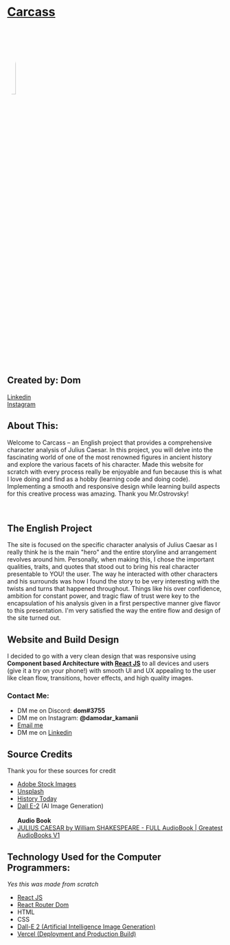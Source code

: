 <h1><a href="https://carcass.vercel.app">Carcass</a></h1>
<img style="border-radius: 50%" src="https://media.discordapp.net/attachments/953660750285664330/1092280161073897642/carcass_logo.png" width="20%"/>
<h2>Created by: Dom</h2>
<a href="https://www.linkedin.com/in/damodar-kamani-a7204123a/" target="_blank">Linkedin</a>
<br />
<a href="https://www.instagram.com/damodar_kamanii/" target="_blank">Instagram</a>


<h2>
About This:
</h2>
<p>
Welcome to Carcass – an English project that provides a comprehensive character analysis of Julius Caesar. In this project, you will delve into the fascinating world of one of the most renowned figures in ancient history and explore the various facets of his character. Made this website for scratch with every process really be enjoyable and fun because this is what I love doing and find as a hobby (learning code and doing code). Implementing a smooth and responsive design while learning build aspects for this creative process was amazing. Thank you Mr.Ostrovsky!</p>

<br />

<h2>The English Project</h2>
<p>The site is focused on the specific character analysis of Julius Caesar as I really think he is the main "hero" and the entire storyline and arrangement revolves around him. Personally, when making this, I chose the important qualities, traits, and quotes that stood out to bring his real character presentable to YOU! the user. The way he interacted with other characters and his surrounds was how I found the story to be very interesting with the twists and turns that happened throughout. Things like his over confidence, ambition for constant power, and tragic flaw of trust were key to the encapsulation of his analysis given in a first perspective manner give flavor to this presentation. I'm very satisfied the way the entire flow and design of the site turned out.</p>
<h2>Website and Build Design</h2>
<p>I decided to go with a very clean design that was responsive using <b>Component based Architecture with <a href="https://react.dev/">React JS</a></b> to all devices and users (give it a try on your phone!) with smooth UI and UX appealing to the user like clean flow, transitions, hover effects, and high quality images.</p>
<h3>Contact Me:</h3>


<ul>
<li>DM me on Discord: <b>dom#3755</b></li>
<li>DM me on Instagram: <b>@damodar_kamanii</b></li>
<li><a href="mailto:techdomprogramming@gmail.com">Email me</a></li>
<li>DM me on <a href="https://www.linkedin.com/in/damodar-kamani-a7204123a/">Linkedin</a></li>

</ul>



<h2>

<h2>Source Credits</h2>
<p>Thank you for these sources for credit</p>

<ul>
    <li><a href="https://stock.adobe.com/promo/firstmonthfree?gclid=Cj0KCQjwocShBhCOARIsAFVYq0ihGAgf-QiJ-Tnpx0tYQo_546467hX7yBkcznvwU_Y1rqlOAllmNXMaAgSsEALw_wcB&ef_id=Cj0KCQjwocShBhCOARIsAFVYq0ihGAgf-QiJ-Tnpx0tYQo_546467hX7yBkcznvwU_Y1rqlOAllmNXMaAgSsEALw_wcB:G:s&s_kwcid=AL!3085!3!646642325984!e!!g!!adobe%20stock!284119129!16998447409&as_channel=sem&as_campclass=brand&as_campaign=US|CPRO|Stock|PURCH|AS_Brand_Exact|GG||&as_source=google&as_camptype=acquisition&sdid=KQPCU&mv=search&as_audience=core">Adobe Stock Images</a></li>
    <li><a href="https://unsplash.com/">Unsplash</a></li>
    <li><a href="https://www.historytoday.com/">History Today</a></li>
    <li><a href="https://openai.com/product/dall-e-2">Dall E-2</a> (AI Image Generation)</li>
    <br />
    <b>Audio Book</b>
    <li><a href="https://www.youtube.com/watch?v=lnLahYbq_7Q">JULIUS CAESAR by William SHAKESPEARE - FULL AudioBook | Greatest AudioBooks V1</a></li>
</ul>

<h2>Technology Used for the Computer Programmers: </h2>
<p><i>Yes this was made from scratch</i></p>
<ul>

<li>
<a href="https://react.dev/" target="_blank">React JS</a>
</li>
<li>
<a href="https://reactrouter.com/en/main" target="_blank">React Router Dom</a>
</li>
<li>
HTML
</li>
<li>
CSS
</li>
<li>
<a href="https://openai.com/product/dall-e-2" target="_blank">
Dall-E 2 (Artificial Intelligence Image Generation)
</a>
</li>
<li>
<a href="https://vercel.com/" target="_blank">
Vercel (Deployment and Production Build)
</a>
</li>
</ul>



